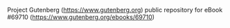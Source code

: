 Project Gutenberg (https://www.gutenberg.org) public repository for
eBook #69710 (https://www.gutenberg.org/ebooks/69710)
